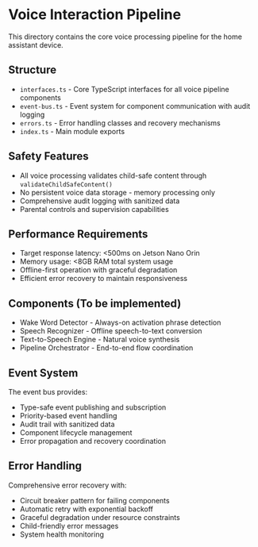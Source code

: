 # Voice Interaction Pipeline

This directory contains the core voice processing pipeline for the home assistant device.

## Structure

- `interfaces.ts` - Core TypeScript interfaces for all voice pipeline components
- `event-bus.ts` - Event system for component communication with audit logging
- `errors.ts` - Error handling classes and recovery mechanisms
- `index.ts` - Main module exports

## Safety Features

- All voice processing validates child-safe content through `validateChildSafeContent()`
- No persistent voice data storage - memory processing only
- Comprehensive audit logging with sanitized data
- Parental controls and supervision capabilities

## Performance Requirements

- Target response latency: <500ms on Jetson Nano Orin
- Memory usage: <8GB RAM total system usage
- Offline-first operation with graceful degradation
- Efficient error recovery to maintain responsiveness

## Components (To be implemented)

- Wake Word Detector - Always-on activation phrase detection
- Speech Recognizer - Offline speech-to-text conversion
- Text-to-Speech Engine - Natural voice synthesis
- Pipeline Orchestrator - End-to-end flow coordination

## Event System

The event bus provides:
- Type-safe event publishing and subscription
- Priority-based event handling
- Audit trail with sanitized data
- Component lifecycle management
- Error propagation and recovery coordination

## Error Handling

Comprehensive error recovery with:
- Circuit breaker pattern for failing components
- Automatic retry with exponential backoff
- Graceful degradation under resource constraints
- Child-friendly error messages
- System health monitoring